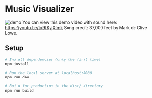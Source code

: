 # Music Visualizer

![demo](./demo.gif)
You can view this demo video with sound here: https://youtu.be/tx9fKyjXImk
Song credit: 37,000 feet by Mark de Clive Lowe.

## Setup
``` bash
# Install dependencies (only the first time)
npm install

# Run the local server at localhost:8080
npm run dev

# Build for production in the dist/ directory
npm run build
```
